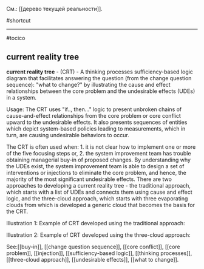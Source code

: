 См.: [[дерево текущей реальности]].

#shortcut




<hr/>

#tocico

## current reality tree

<b>current reality tree</b> - (CRT) - A thinking processes sufficiency-based logic diagram that facilitates answering the question (from the change question sequence): "what to change?" by illustrating the cause and effect relationships between the core problem and the undesirable effects (UDEs) in a system. 


Usage: The CRT uses "if.., then..." logic to present unbroken chains of cause-and-effect relationships from the core problem or core conflict upward to the undesirable effects.  It also presents sequences of entities which depict system-based policies leading to measurements, which in turn, are causing undesirable behaviors to occur.

The CRT is often used when: 1. it is not clear how to implement one or more of the five focusing 
steps or, 2. the system improvement team has trouble obtaining managerial buy-in of proposed changes.  By understanding why the UDEs exist, the system improvement team is able to design a set of interventions or injections to eliminate the core problem, and hence, the majority of the most significant undesirable effects. 
There are two approaches to developing a current reality tree - the traditional approach, which starts 
with a list of UDEs and connects them using cause and effect logic, and the three-cloud approach, which starts with three evaporating clouds from which is developed a generic cloud that becomes the basis for the CRT. 

Illustration 1:  Example of CRT developed using the traditional approach: 


 

Illustration 2:  Example of CRT developed using the three-cloud approach:               


  



See:[[buy-in]], [[change question sequence]], [[core conflict]], [[core problem]], [[injection]], [[sufficiency-based logic]], [[thinking processes]], [[three-cloud approach]], [[undesirable effects]], [[what to change]].
